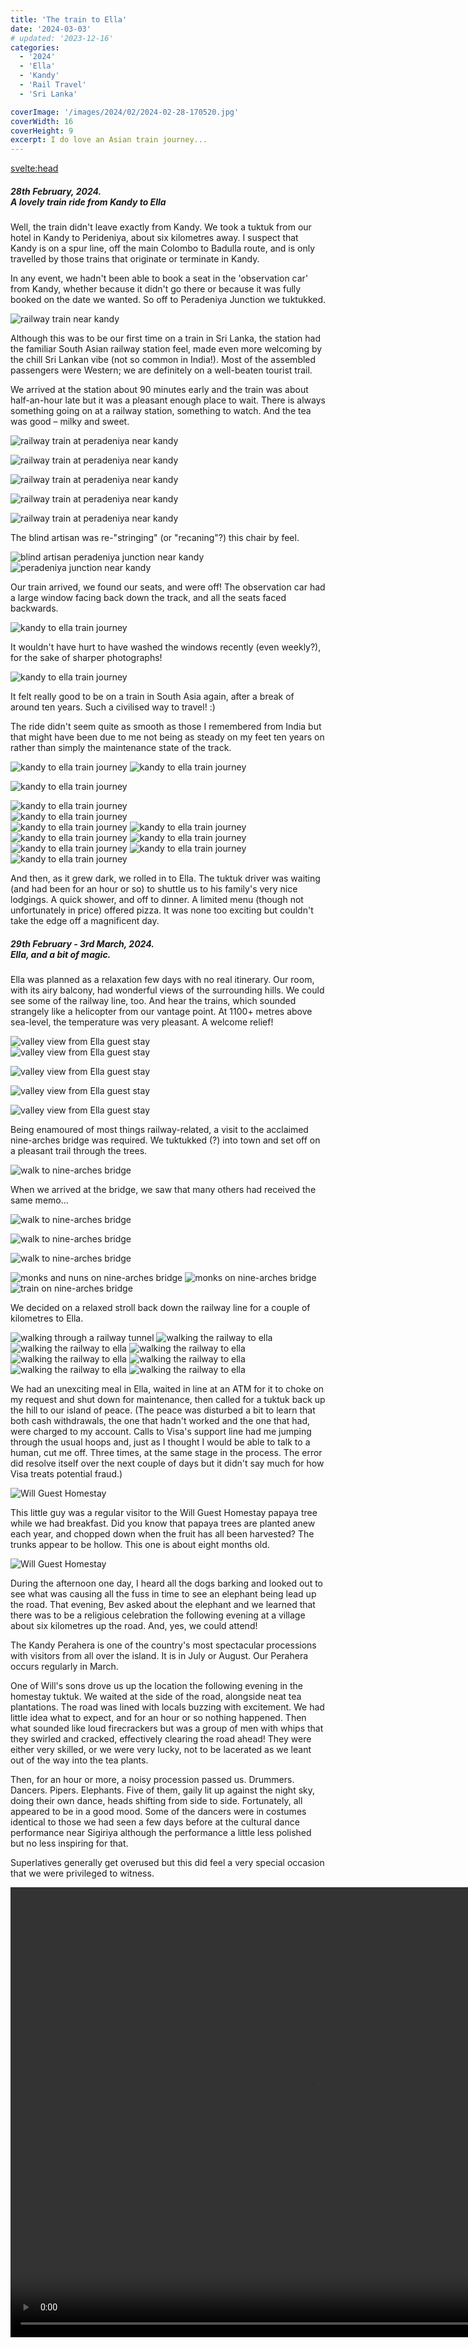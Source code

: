 ```yaml
---
title: 'The train to Ella'
date: '2024-03-03'
# updated: '2023-12-16'
categories:
  - '2024'
  - 'Ella'
  - 'Kandy'
  - 'Rail Travel'
  - 'Sri Lanka'

coverImage: '/images/2024/02/2024-02-28-170520.jpg'
coverWidth: 16
coverHeight: 9
excerpt: I do love an Asian train journey...
---
```


<script>
	import Callout from '$lib/components/Callout.svelte'
  import Img from '$lib/components/Img.svelte'
</script>

<svelte:head>

<title>2024 Sri Lanka</title>
</svelte:head>

<section class="card">
<h5>
  	28th February, 2024.<br/>
  	A lovely train ride from Kandy to Ella
</h5>

<p>Well, the train didn't leave exactly from Kandy. We took a tuktuk from our hotel in Kandy to Perideniya, about six kilometres away. I suspect that Kandy is on a spur line, off the main Colombo to Badulla route, and is only travelled by those trains that originate or terminate in Kandy.</p>

<p>In any event, we hadn't been able to book a seat in the 'observation car' from Kandy, whether because it didn't go there or because it was fully booked on the date we wanted. So off to Peradeniya Junction we tuktukked.</p>

<Img
  src="/images/2024/02/2024-02-28-105509.jpg"
  alt="railway train near kandy"
/>

<p>Although this was to be our first time on a train in Sri Lanka, the station had the familiar South Asian railway station feel, made even more welcoming by the chill Sri Lankan vibe (not so common in India!). Most of the assembled passengers were Western; we are definitely on a well-beaten tourist trail.</p>

<p>We arrived at the station about 90 minutes early and the train was about half-an-hour late but it was a pleasant enough place to wait. There is always something going on at a railway station, something to watch. And the tea was good &ndash; milky and sweet.</p>

<Img
  src="/images/2024/02/2024-02-28-105547.jpg"
  alt="railway train at peradeniya near kandy"
  caption="Not our train..."
/>

<div class="w-80">
  <Img
    src="/images/2024/02/2024-02-28-105712.jpg"
    alt="railway train at peradeniya near kandy"
  />
</div>
<p></p>
<div class="w-80">
  <Img
    src="/images/2024/02/2024-02-28-110323.jpg"
    alt="railway train at peradeniya near kandy"
  />
</div>

<Img
    src="/images/2024/02/2024-02-28-110655.jpg"
    alt="railway train at peradeniya near kandy"
/>

<div class="w-90">
  <Img
      src="/images/2024/02/2024-02-28-113906.jpg"
      alt="railway train at peradeniya near kandy"
  />
</div>

<p>The blind artisan was re-"stringing" (or "recaning"?) this chair by feel.</p>
<div class="w-80">
  <Img
      src="/images/2024/02/2024-02-28-120503.jpg"
      alt="blind artisan peradeniya junction near kandy"
  />
</div>
<Img
    src="/images/2024/02/2024-02-28-135204.jpg"
    alt="peradeniya junction near kandy"
/>

<p>Our train arrived, we found our seats, and were off! The observation car had a large window facing back down the track, and all the seats faced backwards. </p>

<Img
    src="/images/2024/02/2024-02-28-141332.jpg"
    alt="kandy to ella train journey"
/>

<p>It wouldn't have hurt to have washed the windows recently (even weekly?), for the sake of sharper photographs!</p>
<div class="w-70">
  <Img
      src="/images/2024/02/2024-02-28-141337.jpg"
      alt="kandy to ella train journey"
  />
</div>
<p>It felt really good to be on a train in South Asia again, after a break of around ten years. Such a civilised way to travel! :) </p>
<p>The ride didn't seem quite as smooth as those I remembered from India but that might have been due to me not being as steady on my feet ten years on rather than simply the maintenance state of the track.</p>
<Img
    src="/images/2024/02/2024-02-28-145748.jpg"
    alt="kandy to ella train journey"
/>
<Img
    src="/images/2024/02/2024-02-28-150726.jpg"
    alt="kandy to ella train journey"
/>

<Img
      src="/images/2024/02/2024-02-28-152655.jpg"
      alt="kandy to ella train journey"
  />

<div class="w-90">
  <Img
      src="/images/2024/02/2024-02-28-153330.jpg"
      alt="kandy to ella train journey"
      caption="Getting up into tea-plantation country"
  />
 
</div>

<div class="w-90">
  <Img
      src="/images/2024/02/2024-02-28-153544.jpg"
      alt="kandy to ella train journey"
  />
</div>
<Img
    src="/images/2024/02/2024-02-28-152722.jpg"
    alt="kandy to ella train journey"
/>
<Img
    src="/images/2024/02/2024-02-28-161556.jpg"
    alt="kandy to ella train journey"
/>
<Img
    src="/images/2024/02/2024-02-28-161612.jpg"
    alt="kandy to ella train journey"
/>
<Img
    src="/images/2024/02/2024-02-28-162132.jpg"
    alt="kandy to ella train journey"
/>
<Img
    src="/images/2024/02/2024-02-28-162830.jpg"
    alt="kandy to ella train journey"
/>
<Img
    src="/images/2024/02/2024-02-28-170520.jpg"
    alt="kandy to ella train journey"
/>
<Img
    src="/images/2024/02/2024-02-28-174536.jpg"
    alt="kandy to ella train journey"
    caption="Waiting for the train to pass"
/>

<p>And then, as it grew dark, we rolled in to Ella. The tuktuk driver was waiting (and had been for an hour or so) to shuttle us to his family's very nice lodgings. A quick shower, and off to dinner. A limited menu (though not unfortunately in price) offered pizza. It was none too exciting but couldn't take the edge off a magnificent day.</p>
</section>

<section class="card">
  <h5>
      29th February - 3rd March, 2024.<br/>
      Ella, and a bit of magic.
  </h5>
  <p>Ella was planned as a relaxation few days with no real itinerary. Our room, with its airy balcony, had wonderful views of the surrounding hills. We could see some of the railway line, too. And hear the trains, which sounded strangely like a helicopter from our vantage point. At 1100+ metres above sea-level, the temperature was very pleasant. A welcome relief!</p>
  <div class="w-80">
    <Img
      src="/images/2024/02/2024-02-29-101642.jpg"
      alt="valley view from Ella guest stay"
      caption="The view from our balcony..."
    />   
  </div>
  <div class="w-80">
    <Img
        src="/images/2024/02/2024-02-29-101748.jpg"
        alt="valley view from Ella guest stay"
      />
  </div>
  <p></p>
  <div class="w-80">
    <Img
        src="/images/2024/02/2024-02-29-140238.jpg"
        alt="valley view from Ella guest stay"
      />
  </div>
  
  <Img
    src="/images/2024/02/2024-02-29-121326.jpg"
    alt="valley view from Ella guest stay"
  />
  
  <div class="w-90">
    <Img
        src="/images/2024/02/2024-02-29-140314.jpg"
        alt="valley view from Ella guest stay"
      />
  </div>
  <p>Being enamoured of most things railway-related, a visit to the acclaimed nine-arches bridge was required. We tuktukked (?) into town and set off on a pleasant trail through the trees. </p>
  <div class="w-80">
    <Img
        src="/images/2024/02/2024-02-29-143356.jpg"
        alt="walk to nine-arches bridge"
      />
  </div>
  <p>When we arrived at the bridge, we saw that many others had received the same memo...</p>  
  <Img
      src="/images/2024/02/2024-02-29-145034.jpg"
      alt="walk to nine-arches bridge"
    />
  
  <Img
    src="/images/2024/02/2024-02-29-150101.jpg"
    alt="walk to nine-arches bridge"
  />
  
  <Img
    src="/images/2024/02/2024-02-29-150414.jpg"
    alt="walk to nine-arches bridge"
    caption="There's a life-ending drop off this wall..."
  />
  
  <Img
    src="/images/2024/02/2024-02-29-153240.jpg"
    alt="monks and nuns on nine-arches bridge"
    caption="Not all the visitors were Western. These monks and nuns were visiting from Galle."
  />
  <Img
    src="/images/2024/02/2024-02-29-154428.jpg"
    alt="monks on nine-arches bridge"
  />
  <Img
    src="/images/2024/02/2024-02-29-150825.jpg"
    alt=" train on nine-arches bridge"
    caption="The train made an unscheduled stop on the bridge for ten minutes.<br/> Maybe a sponsorship deal with Instagram? ;)"
  />
  <p>We decided on a relaxed stroll back down the railway line for a couple of kilometres to Ella.</p>
  <Img
    src="/images/2024/02/2024-02-29-154810.jpg"
    alt=" walking through a railway tunnel"
  />
  <Img
    src="/images/2024/02/2024-02-29-160242.jpg"
    alt=" walking the railway to ella"
    caption="Bev hadn't been that comfortable walking through the tunnel. She was very happy to be out of it when this train came along."
  />
  <Img
    src="/images/2024/02/2024-02-29-161558.jpg"
    alt="walking the railway to ella"
  />
  <Img
    src="/images/2024/02/2024-02-29-162200.jpg"
    alt="walking the railway to ella"
  />
  <Img
    src="/images/2024/02/2024-02-29-162805.jpg"
    alt="walking the railway to ella"
  />
  <Img
    src="/images/2024/02/2024-02-29-163620.jpg"
    alt="walking the railway to ella"
  />
  <Img
    src="/images/2024/02/2024-02-29-153456.jpg"
    alt="walking the railway to ella"
    caption="Precariously perched homes on steep hillsides are typical"
  />
  <Img
    src="/images/2024/02/2024-02-29-165025.jpg"
    alt="walking the railway to ella"
  />
  <p>We had an unexciting meal in Ella, waited in line at an ATM for it to choke on my request and shut down for maintenance, then called for a tuktuk back up the hill to our island of peace. (The peace was disturbed a bit to learn that both cash withdrawals, the one that hadn't worked and the one that had, were charged to my account. Calls to Visa's support line had me jumping through the usual hoops and, just as I thought I would be able to talk to a human, cut me off. Three times, at the same stage in the process. The error did resolve itself over the next couple of days but it didn't say much for how Visa treats potential fraud.)</p>
  <Img
    src="/images/2024/03/2024-03-02-090622.jpg"
    alt="Will Guest Homestay"
  />
    <p>This little guy was a regular visitor to the Will Guest Homestay papaya tree while we had breakfast. Did you know that papaya trees are planted anew each year, and chopped down when the fruit has all been harvested? The trunks appear to be hollow. This one is about eight months old.</p>
  <div class="w-80">
    <Img
      src="/images/2024/03/2024-03-02-091034.jpg"
      alt="Will Guest Homestay"
    />
  </div>
  <p>During the afternoon one day, I heard all the dogs barking and looked out to see what was causing all the fuss in time to see an elephant being lead up the road. That evening, Bev asked about the elephant and we learned that there was to be a religious celebration the following evening at a village about six kilometres up the road. And, yes, we could attend!</p>
  <p>The Kandy Perahera is one of the country's most spectacular processions with visitors from all over the island. It is in July or August. Our Perahera occurs regularly in March.</p>
  <p>One of Will's sons drove us up the location the following evening in the homestay tuktuk. We waited at the side of the road, alongside neat tea plantations. The road was lined with locals buzzing with excitement. We had little idea what to expect, and for an hour or so nothing happened. Then what sounded like loud firecrackers but was a group of men with whips that they swirled and cracked, effectively clearing the road ahead! They were either very skilled, or we were very lucky, not to be lacerated as we leant out of the way into the tea plants. </p>
  <p>Then, for an hour or more, a noisy procession passed us. Drummers. Dancers. Pipers. Elephants. Five of them, gaily lit up against the night sky, doing their own dance, heads shifting from side to side. Fortunately, all appeared to be in a good mood. Some of the dancers were in costumes identical to those we had seen a few days before at the cultural dance performance near Sigiriya although the performance a little less polished but no less inspiring for that.</p>
  <p>Superlatives generally get overused but this did feel a very special occasion that we were privileged to witness.</p>
  <div class="w-70">
    <video width="960" height="720" controls>
      <source src="/videos/perahura1.mp4" type="video/mp4">
      Your browser does not support the video tag.
    </video>
  </div>
</section>
